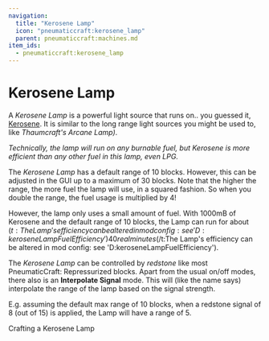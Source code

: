 ```yaml
---
navigation:
  title: "Kerosene Lamp"
  icon: "pneumaticcraft:kerosene_lamp"
  parent: pneumaticcraft:machines.md
item_ids:
  - pneumaticcraft:kerosene_lamp
---
```


# Kerosene Lamp

A *Kerosene Lamp* is a powerful light source that runs on.. you guessed it, [Kerosene](../refinery.md). It is similar to the long range light sources you might be used to, like *Thaumcraft's Arcane Lamp)*.

*Technically, the lamp will run on any burnable fuel, but Kerosene is more efficient than any other fuel in this lamp, even LPG.*

The *Kerosene Lamp* has a default range of 10 blocks. However, this can be adjusted in the GUI up to a maximum of 30 blocks. Note that the higher the range, the more fuel the lamp will use, in a squared fashion. So when you double the range, the fuel usage is multiplied by 4!

However, the lamp only uses a small amount of fuel. With 1000mB of Kerosene and the default range of 10 blocks, the Lamp can run for about <Color hex="#880">$(t:The Lamp's efficiency can be altered in mod config: see 'D:keroseneLampFuelEfficiency')40 real minutes$(/t:The Lamp's efficiency can be altered in mod config: see 'D:keroseneLampFuelEfficiency')</Color>.

The *Kerosene Lamp* can be controlled by *redstone* like most <Color hex="#228">PneumaticCraft: Repressurized</Color> blocks. Apart from the usual on/off modes, there also is an **Interpolate Signal** mode. This will (like the name says) interpolate the range of the lamp based on the signal strength.

E.g. assuming the default max range of 10 blocks, when a <Color hex="#f00">redstone signal</Color> of 8 (out of 15) is applied, the Lamp will have a range of 5.

Crafting a Kerosene Lamp

<Recipe id="pneumaticcraft:kerosene_lamp" />

